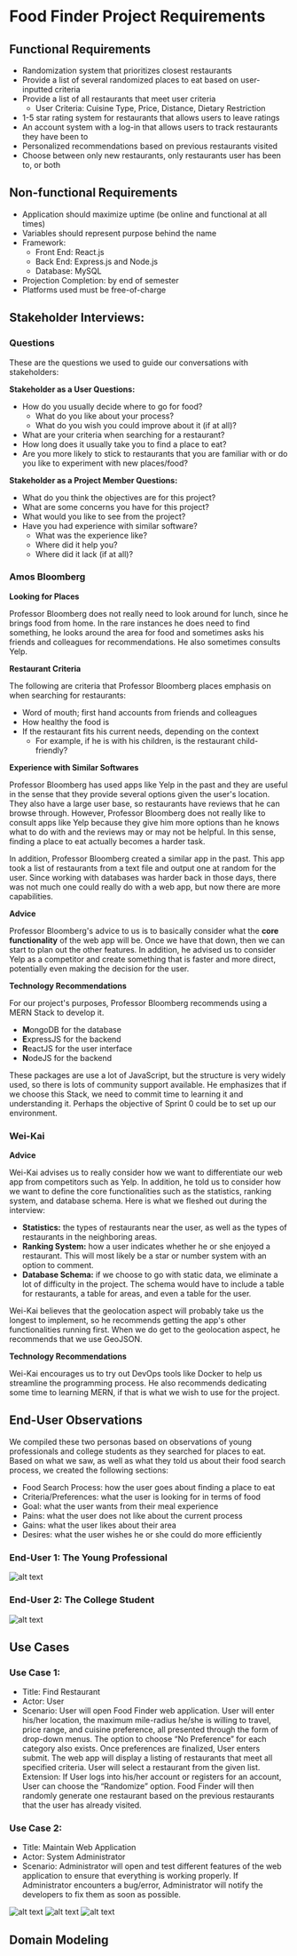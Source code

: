 # Food Finder Project Requirements 

## Functional Requirements

- Randomization system that prioritizes closest restaurants
- Provide a list of several randomized places to eat based on user-inputted criteria
- Provide a list of all restaurants that meet user criteria
	- User Criteria: Cuisine Type, Price, Distance, Dietary Restriction
- 1-5 star rating system for restaurants that allows users to leave ratings
- An account system with a log-in that allows users to track restaurants they have been to
- Personalized recommendations based on previous restaurants visited
- Choose between only new restaurants, only restaurants user has been to, or both


## Non-functional Requirements

- Application should maximize uptime (be online and functional at all times)
- Variables should represent purpose behind the name
- Framework:
	- Front End: React.js
	- Back End: Express.js and Node.js
	- Database: MySQL
- Projection Completion: by end of semester
- Platforms used must be free-of-charge
		
## Stakeholder Interviews:

### Questions
These are the questions we used to guide our conversations with stakeholders:

**Stakeholder as a User Questions:**
- How do you usually decide where to go for food?
	* What do you like about your process?
	* What do you wish you could improve about it (if at all)?
- What are your criteria when searching for a restaurant?
- How long does it usually take you to find a place to eat?
- Are you more likely to stick to restaurants that you are familiar with or do you like to experiment with new places/food?

**Stakeholder as a Project Member Questions:**
- What do you think the objectives are for this project?
- What are some concerns you have for this project?
- What would you like to see from the project?
- Have you had experience with similar software? 
	* What was the experience like? 
	* Where did it help you? 
	* Where did it lack (if at all)?

### Amos Bloomberg
**Looking for Places**

Professor Bloomberg does not really need to look around for lunch, since he brings food from home. In the rare instances he does need to find something, he looks
around the area for food and sometimes asks his friends and colleagues for recommendations. He also sometimes consults Yelp.

**Restaurant Criteria**

The following are criteria that Professor Bloomberg places emphasis on when searching for restaurants:
- Word of mouth; first hand accounts from friends and colleagues
- How healthy the food is
- If the restaurant fits his current needs, depending on the context
	* For example, if he is with his children, is the restaurant child-friendly?

**Experience with Similar Softwares**

Professor Bloomberg has used apps like Yelp in the past and they are useful in the sense that they provide several options given the user's location. They also
have a large user base, so restaurants have reviews that he can browse through. However, Professor Bloomberg does not really like to consult apps like Yelp because 
they give him more options than he knows what to do with and the reviews may or may not be helpful. In this sense, finding a place to eat actually becomes a harder 
task.

In addition, Professor Bloomberg created a similar app in the past. This app took a list of restaurants from a text file and output one at random for the user.
Since working with databases was harder back in those days, there was not much one could really do with a web app, but now there are more capabilities.

**Advice**

Professor Bloomberg's advice to us is to basically consider what the **core functionality** of the web app will be. Once we have that down, then we can start to
plan out the other features. In addition, he advised us to consider Yelp as a competitor and create something that is faster and more direct, potentially even
making the decision for the user. 

**Technology Recommendations**

For our project's purposes, Professor Bloomberg recommends using a MERN Stack to develop it.
- **M**ongoDB for the database
- **E**xpressJS for the backend
- **R**eactJS for the user interface
- **N**odeJS for the backend

These packages are use a lot of JavaScript, but the structure is very widely used, so there is lots of community support available. He emphasizes that if we choose
this Stack, we need to commit time to learning it and understanding it. Perhaps the objective of Sprint 0 could be to set up our environment. 

### Wei-Kai
**Advice**

Wei-Kai advises us to really consider how we want to differentiate our web app from competitors such as Yelp. In addition, he told us to consider how we want to define 
the core functionalities such as the statistics, ranking system, and database schema. Here is what we fleshed out during the interview:
- **Statistics:** the types of restaurants near the user, as well as the types of restaurants in the neighboring areas.
- **Ranking System:** how a user indicates whether he or she enjoyed a restaurant. This will most likely be a star or number system with an option to comment.
- **Database Schema:** if we choose to go with static data, we eliminate a lot of difficulty in the project. The schema would have to include a table for restaurants,
a table for areas, and even a table for the user. 

Wei-Kai believes that the geolocation aspect will probably take us the longest to implement, so he recommends getting the app's other functionalities running first.
When we do get to the geolocation aspect, he recommends that we use GeoJSON.

**Technology Recommendations**

Wei-Kai encourages us to try out DevOps tools like Docker to help us streamline the programming process. He also recommends dedicating some time to learning MERN, if
that is what we wish to use for the project. 



## End-User Observations
We compiled these two personas based on observations of young professionals and college students as they searched for places to eat. Based on what we saw, as well
as what they told us about their food search process, we created the following sections:

- Food Search Process: how the user goes about finding a place to eat
- Criteria/Preferences: what the user is looking for in terms of food
- Goal: what the user wants from their meal experience
- Pains: what the user does not like about the current process
- Gains: what the user likes about their area
- Desires: what the user wishes he or she could do more efficiently

### End-User 1: The Young Professional

![alt text](https://github.com/nyu-software-engineering/food-finder/blob/master/Images/user2.png "Young Professional Persona")

### End-User 2: The College Student
![alt text](https://github.com/nyu-software-engineering/food-finder/blob/master/Images/user1.png "College Student Persona")

## Use Cases

### Use Case 1: 
- Title: Find Restaurant
- Actor: User
- Scenario: User will open Food Finder web application. User will enter his/her location, the maximum mile-radius he/she is willing to travel, price range, and cuisine preference, all presented through the form of drop-down menus. The option to choose “No Preference” for each category also exists. Once preferences are finalized, User enters submit. The web app will display a listing of restaurants that meet all specified criteria. User will select a restaurant from the given list.
Extension: If User logs into his/her account or registers for an account, User can choose the “Randomize” option. Food Finder will then randomly generate one restaurant based on the previous restaurants that the user has already visited.

### Use Case 2: 
- Title: Maintain Web Application
- Actor: System Administrator
- Scenario: Administrator will open and test different features of the web application to ensure that everything is working properly. If Administrator encounters a bug/error, Administrator will notify the developers to fix them as soon as possible.

![alt text](https://github.com/nyu-software-engineering/food-finder/blob/master/Images/Register%20Account.png)
![alt text](https://github.com/nyu-software-engineering/food-finder/blob/master/Images/Register%20Account%20(1).png)
![alt text](https://github.com/nyu-software-engineering/food-finder/blob/master/Images/Register%20Account%20(2).png)

## Domain Modeling
